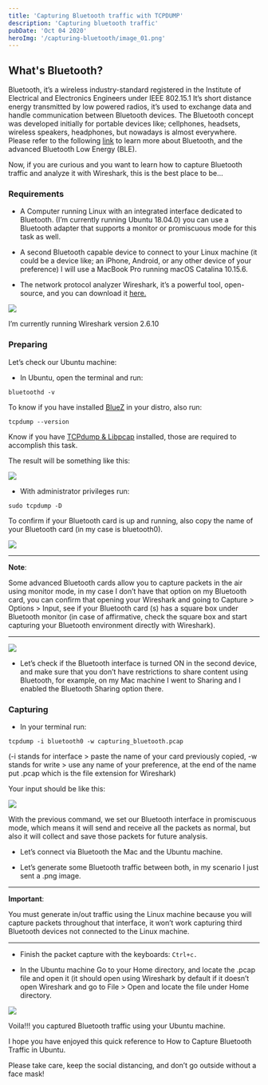 ```yaml
---
title: 'Capturing Bluetooth traffic with TCPDUMP'
description: 'Capturing bluetooth traffic'
pubDate: 'Oct 04 2020'
heroImg: '/capturing-bluetooth/image_01.png'
---
```


## What's Bluetooth?

Bluetooth, it’s a wireless industry-standard registered in the Institute of Electrical and Electronics Engineers under IEEE 802.15.1 It’s short distance energy transmitted by low powered radios, it’s used to exchange data and handle communication between Bluetooth devices. The Bluetooth concept was developed initially for portable devices like; cellphones, headsets, wireless speakers, headphones, but nowadays is almost everywhere. Please refer to the following [link](./bluetooth-low-energy-ble) to learn more about Bluetooth, and the advanced Bluetooth Low Energy (BLE).

Now, if you are curious and you want to learn how to capture Bluetooth traffic and analyze it with Wireshark, this is the best place to be…

### Requirements

- A Computer running Linux with an integrated interface dedicated to Bluetooth. (I’m currently running Ubuntu 18.04.0) you can use a Bluetooth adapter that supports a monitor or promiscuous mode for this task as well.

- A second Bluetooth capable device to connect to your Linux machine (it could be a device like; an iPhone, Android, or any other device of your preference) I will use a MacBook Pro running macOS Catalina 10.15.6.

- The network protocol analyzer Wireshark, it’s a powerful tool, open-source, and you can download it [here.](https://www.wireshark.org/download.html)

![](/capturing-bluetooth/image_01.png)

I’m currently running Wireshark version 2.6.10

### Preparing

Let’s check our Ubuntu machine:

- In Ubuntu, open the terminal and run:

```shell
bluetoothd -v
```

To know if you have installed [BlueZ](http://www.bluez.org/) in your distro, also run:

```shell
tcpdump --version
```

Know if you have [TCPdump & Libpcap](https://www.tcpdump.org/) installed, those are required to accomplish this task.

The result will be something like this:

![](/capturing-bluetooth/image_02.png)

- With administrator privileges run:

```shell
sudo tcpdump -D
```

To confirm if your Bluetooth card is up and running, also copy the name of your Bluetooth card (in my case is bluetooth0).

![](/capturing-bluetooth/image_03.png)

---

**Note**:

Some advanced Bluetooth cards allow you to capture packets in the air using monitor mode, in my case I don’t have that option on my Bluetooth card, you can confirm that opening your Wireshark and going to Capture > Options > Input, see if your Bluetooth card (s) has a square box under Bluetooth monitor (in case of affirmative, check the square box and start capturing your Bluetooth environment directly with Wireshark).

---

![](/capturing-bluetooth/image_04.png)

- Let’s check if the Bluetooth interface is turned ON in the second device, and make sure that you don’t have restrictions to share content using Bluetooth, for example, on my Mac machine I went to Sharing and I enabled the Bluetooth Sharing option there.

### Capturing

- In your terminal run:

```shell
tcpdump -i bluetooth0 -w capturing_bluetooth.pcap
```

(-i stands for interface > paste the name of your card previously copied, -w stands for write > use any name of your preference, at the end of the name put .pcap which is the file extension for Wireshark)

Your input should be like this:

![](/capturing-bluetooth/image_05.png)

With the previous command, we set our Bluetooth interface in promiscuous mode, which means it will send and receive all the packets as normal, but also it will collect and save those packets for future analysis.

- Let’s connect via Bluetooth the Mac and the Ubuntu machine.

- Let’s generate some Bluetooth traffic between both, in my scenario I just sent a .png image.

---

**Important**:

You must generate in/out traffic using the Linux machine because you will capture packets throughout that interface, it won’t work capturing third Bluetooth devices not connected to the Linux machine.

---

- Finish the packet capture with the keyboards: `Ctrl+c.`

- In the Ubuntu machine Go to your Home directory, and locate the .pcap file and open it (it should open using Wireshark by default if it doesn’t open Wireshark and go to File > Open and locate the file under Home directory.

![](/capturing-bluetooth/image_06.png)

Voila!!! you captured Bluetooth traffic using your Ubuntu machine.

I hope you have enjoyed this quick reference to How to Capture Bluetooth Traffic in Ubuntu.

Please take care, keep the social distancing, and don’t go outside without a face mask!
